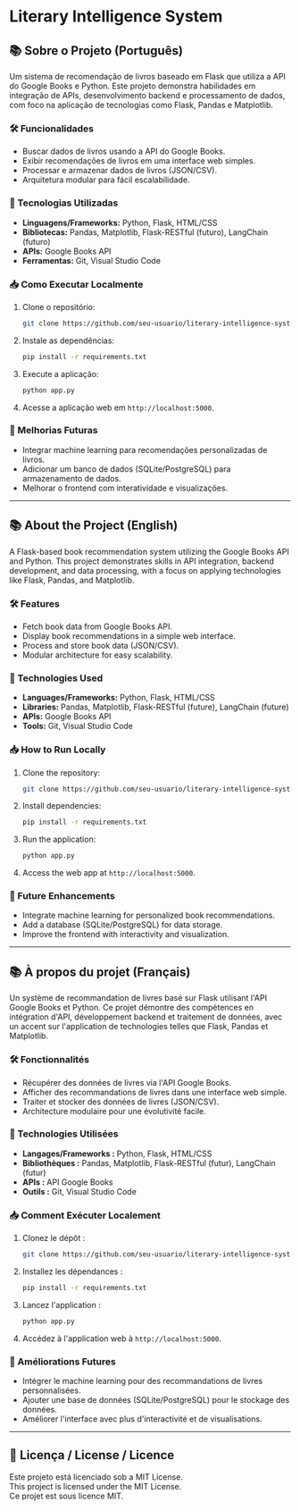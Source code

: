 
# Literary Intelligence System

## 📚 Sobre o Projeto (Português)
Um sistema de recomendação de livros baseado em Flask que utiliza a API do Google Books e Python. Este projeto demonstra habilidades em integração de APIs, desenvolvimento backend e processamento de dados, com foco na aplicação de tecnologias como Flask, Pandas e Matplotlib.

### 🛠️ Funcionalidades
- Buscar dados de livros usando a API do Google Books.
- Exibir recomendações de livros em uma interface web simples.
- Processar e armazenar dados de livros (JSON/CSV).
- Arquitetura modular para fácil escalabilidade.

### 🚀 Tecnologias Utilizadas
- **Linguagens/Frameworks:** Python, Flask, HTML/CSS
- **Bibliotecas:** Pandas, Matplotlib, Flask-RESTful (futuro), LangChain (futuro)
- **APIs:** Google Books API
- **Ferramentas:** Git, Visual Studio Code

### 📥 Como Executar Localmente
1. Clone o repositório:
   ```bash
   git clone https://github.com/seu-usuario/literary-intelligence-system.git
   ```
2. Instale as dependências:
   ```bash
   pip install -r requirements.txt
   ```
3. Execute a aplicação:
   ```bash
   python app.py
   ```
4. Acesse a aplicação web em `http://localhost:5000`.

### 📅 Melhorias Futuras
- Integrar machine learning para recomendações personalizadas de livros.
- Adicionar um banco de dados (SQLite/PostgreSQL) para armazenamento de dados.
- Melhorar o frontend com interatividade e visualizações.

---

## 📚 About the Project (English)
A Flask-based book recommendation system utilizing the Google Books API and Python. This project demonstrates skills in API integration, backend development, and data processing, with a focus on applying technologies like Flask, Pandas, and Matplotlib.

### 🛠️ Features
- Fetch book data from Google Books API.
- Display book recommendations in a simple web interface.
- Process and store book data (JSON/CSV).
- Modular architecture for easy scalability.

### 🚀 Technologies Used
- **Languages/Frameworks:** Python, Flask, HTML/CSS
- **Libraries:** Pandas, Matplotlib, Flask-RESTful (future), LangChain (future)
- **APIs:** Google Books API
- **Tools:** Git, Visual Studio Code

### 📥 How to Run Locally
1. Clone the repository:
   ```bash
   git clone https://github.com/seu-usuario/literary-intelligence-system.git
   ```
2. Install dependencies:
   ```bash
   pip install -r requirements.txt
   ```
3. Run the application:
   ```bash
   python app.py
   ```
4. Access the web app at `http://localhost:5000`.

### 📅 Future Enhancements
- Integrate machine learning for personalized book recommendations.
- Add a database (SQLite/PostgreSQL) for data storage.
- Improve the frontend with interactivity and visualization.

---

## 📚 À propos du projet (Français)
Un système de recommandation de livres basé sur Flask utilisant l'API Google Books et Python. Ce projet démontre des compétences en intégration d'API, développement backend et traitement de données, avec un accent sur l'application de technologies telles que Flask, Pandas et Matplotlib.

### 🛠️ Fonctionnalités
- Récupérer des données de livres via l'API Google Books.
- Afficher des recommandations de livres dans une interface web simple.
- Traiter et stocker des données de livres (JSON/CSV).
- Architecture modulaire pour une évolutivité facile.

### 🚀 Technologies Utilisées
- **Langages/Frameworks :** Python, Flask, HTML/CSS
- **Bibliothèques :** Pandas, Matplotlib, Flask-RESTful (futur), LangChain (futur)
- **APIs :** API Google Books
- **Outils :** Git, Visual Studio Code

### 📥 Comment Exécuter Localement
1. Clonez le dépôt :
   ```bash
   git clone https://github.com/seu-usuario/literary-intelligence-system.git
   ```
2. Installez les dépendances :
   ```bash
   pip install -r requirements.txt
   ```
3. Lancez l'application :
   ```bash
   python app.py
   ```
4. Accédez à l'application web à `http://localhost:5000`.

### 📅 Améliorations Futures
- Intégrer le machine learning pour des recommandations de livres personnalisées.
- Ajouter une base de données (SQLite/PostgreSQL) pour le stockage des données.
- Améliorer l'interface avec plus d'interactivité et de visualisations.

---

## 📜 Licença / License / Licence
Este projeto está licenciado sob a MIT License.  
This project is licensed under the MIT License.  
Ce projet est sous licence MIT.
